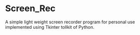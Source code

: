 # Screen_Rec
A simple light weight screen recorder program for personal use implemented using Tkinter tollkit of Python.
